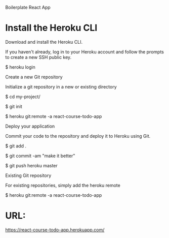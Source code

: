 Boilerplate React App


Install the Heroku CLI
========================

Download and install the Heroku CLI.

If you haven't already, log in to your Heroku account and follow the prompts to create a new SSH public key.

$ heroku login

Create a new Git repository

Initialize a git repository in a new or existing directory

$ cd my-project/

$ git init

$ heroku git:remote -a react-course-todo-app

Deploy your application

Commit your code to the repository and deploy it to Heroku using Git.

$ git add .

$ git commit -am "make it better"

$ git push heroku master

Existing Git repository

For existing repositories, simply add the heroku remote

$ heroku git:remote -a react-course-todo-app

URL:
=======
https://react-course-todo-app.herokuapp.com/
